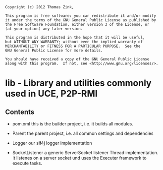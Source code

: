 	Copyright (c) 2012 Thomas Zink, 

	This program is free software: you can redistribute it and/or modify
    it under the terms of the GNU General Public License as published by
    the Free Software Foundation, either version 3 of the License, or
    (at your option) any later version.

    This program is distributed in the hope that it will be useful,
    but WITHOUT ANY WARRANTY; without even the implied warranty of
    MERCHANTABILITY or FITNESS FOR A PARTICULAR PURPOSE.  See the
    GNU General Public License for more details.

    You should have received a copy of the GNU General Public License
    along with this program.  If not, see <http://www.gnu.org/licenses/>.

# lib - Library and utilities commonly used in UCE, P2P-RMI

## Contents

* 	pom.xml
	this is the builder project, i.e. it builds all modules.

* 	Parent
	the parent project, i.e. all common settings and dependencies

* 	Logger
	our slf4j logger implementation

* 	SocketListener
	a generic ServerSocket listener Thread implementation.
	It listenes on a server socket und uses the Executer framework
	to execute tasks.
